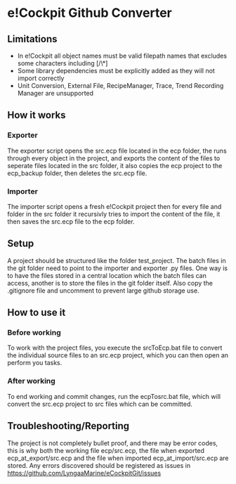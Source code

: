 # e!Cockpit Github Converter
## Limitations
* In e!Cockpit all object names must be valid filepath names that excludes some characters including [/\\*]
* Some library dependencies must be explicitly added as they will not import correctly
* Unit Conversion, External File, RecipeManager, Trace, Trend Recording Manager are unsupported
## How it works
### Exporter
The exporter script opens the src.ecp file located in the ecp folder, the runs through every object in the project, and exports the content of the files to seperate files located in the src folder, it also copies the ecp project to the ecp_backup folder, then deletes the src.ecp file.
### Importer
The importer script opens a fresh e!Cockpit project then for every file and folder in the src folder it recursivly tries to import the content of the file, it then saves the src.ecp file to the ecp folder.
## Setup
A project should be structured like the folder test_project. 
The batch files in the git folder need to point to the importer and exporter .py files.
One way is to have the files stored in a central location which the batch files can access, another is to store the files in the git folder itself.
Also copy the .gitignore file and uncomment to prevent large github storage use.
## How to use it
### Before working
To work with the project files, you execute the srcToEcp.bat file to convert the individual source files to an src.ecp project, which you can then open an perform you tasks.
### After working
To end working and commit changes, run the ecpTosrc.bat file, which will convert the src.ecp project to src files which can be committed.
## Troubleshooting/Reporting
The project is not completely bullet proof, and there may be error codes, this is why both the working file ecp/src.ecp, the file when exported ecp_at_export/src.ecp and the file when imported ecp_at_import/src.ecp are stored. Any errors discovered should be registered as issues in https://github.com/LyngaaMarine/eCockpitGit/issues